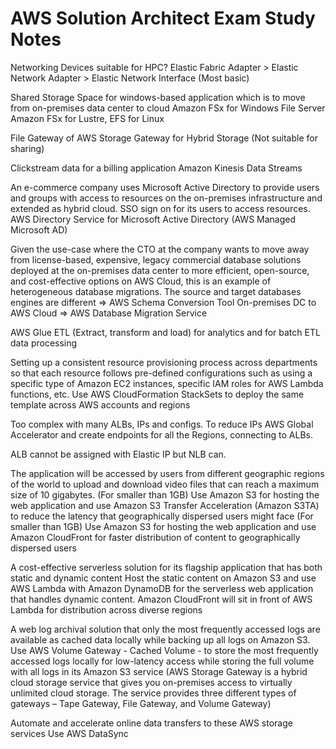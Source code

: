 # AWS Solution Architect Exam Study Notes

Networking Devices suitable for HPC?
Elastic Fabric Adapter > Elastic Network Adapter > Elastic Network Interface (Most basic)

Shared Storage Space for windows-based application which is to move from on-premises data center to cloud
Amazon FSx for Windows File Server
Amazon FSx for Lustre, EFS for Linux

File Gateway of AWS Storage Gateway for Hybrid Storage (Not suitable for sharing)

Clickstream data for a billing application
Amazon Kinesis Data Streams

An e-commerce company uses Microsoft Active Directory to provide users and groups with access to resources on the on-premises infrastructure and extended as hybrid cloud. SSO sign on for its users to access resources.
AWS Directory Service for Microsoft Active Directory (AWS Managed Microsoft AD)

Given the use-case where the CTO at the company wants to move away from license-based, expensive, legacy commercial database solutions deployed at the on-premises data center to more efficient, open-source, and cost-effective options on AWS Cloud, this is an example of heterogeneous database migrations.
The source and target databases engines are different => AWS Schema Conversion Tool
On-premises DC to AWS Cloud => AWS Database Migration Service

AWS Glue
ETL (Extract, transform and load) for analytics and for batch ETL data processing

Setting up a consistent resource provisioning process across departments so that each resource follows pre-defined configurations such as using a specific type of Amazon EC2 instances, specific IAM roles for AWS Lambda functions, etc.
Use AWS CloudFormation StackSets to deploy the same template across AWS accounts and regions

Too complex with many ALBs, IPs and configs. To reduce IPs
AWS Global Accelerator and create endpoints for all the Regions, connecting to ALBs.

ALB cannot be assigned with Elastic IP but NLB can.

The application will be accessed by users from different geographic regions of the world to upload and download video files that can reach a maximum size of 10 gigabytes.
(For smaller than 1GB) Use Amazon S3 for hosting the web application and use Amazon S3 Transfer Acceleration (Amazon S3TA) to reduce the latency that geographically dispersed users might face
(For smaller than 1GB) Use Amazon S3 for hosting the web application and use Amazon CloudFront for faster distribution of content to geographically dispersed users

A cost-effective serverless solution for its flagship application that has both static and dynamic content
Host the static content on Amazon S3 and use AWS Lambda with Amazon DynamoDB for the serverless web application that handles dynamic content. Amazon CloudFront will sit in front of AWS Lambda for distribution across diverse regions

A web log archival solution that only the most frequently accessed logs are available as cached data locally while backing up all logs on Amazon S3.
Use AWS Volume Gateway - Cached Volume - to store the most frequently accessed logs locally for low-latency access while storing the full volume with all logs in its Amazon S3 service
(AWS Storage Gateway is a hybrid cloud storage service that gives you on-premises access to virtually unlimited cloud storage. The service provides three different types of gateways – Tape Gateway, File Gateway, and Volume Gateway)

Automate and accelerate online data transfers to these AWS storage services
Use AWS DataSync
